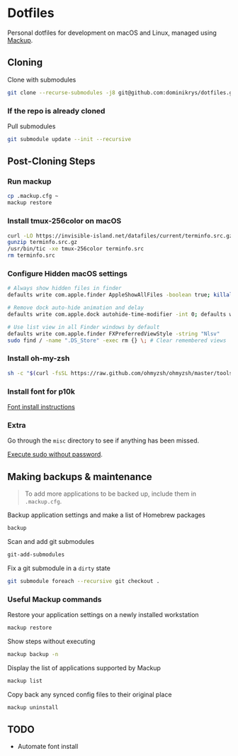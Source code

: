 # Dotfiles

Personal dotfiles for development on macOS and Linux, managed using [Mackup](https://github.com/lra/mackup).

## Cloning

Clone with submodules

```bash
git clone --recurse-submodules -j8 git@github.com:dominikrys/dotfiles.git
```

### If the repo is already cloned

Pull submodules

```bash
git submodule update --init --recursive
```

## Post-Cloning Steps

### Run mackup

```bash
cp .mackup.cfg ~
mackup restore
```

### Install tmux-256color on macOS

```bash
curl -LO https://invisible-island.net/datafiles/current/terminfo.src.gz
gunzip terminfo.src.gz
/usr/bin/tic -xe tmux-256color terminfo.src
rm terminfo.src
```

### Configure Hidden macOS settings

```bash
# Always show hidden files in finder
defaults write com.apple.finder AppleShowAllFiles -boolean true; killall Finder; 

# Remove dock auto-hide animation and delay
defaults write com.apple.dock autohide-time-modifier -int 0; defaults write com.apple.dock autohide-delay -float 0; killall Dock 

# Use list view in all Finder windows by default
defaults write com.apple.finder FXPreferredViewStyle -string "Nlsv"
sudo find / -name ".DS_Store" -exec rm {} \; # Clear remembered views
```

### Install oh-my-zsh

```bash
sh -c "$(curl -fsSL https://raw.github.com/ohmyzsh/ohmyzsh/master/tools/install.sh)"
```

### Install font for p10k

[Font install instructions](https://github.com/romkatv/powerlevel10k#manual-font-installation)

### Extra

Go through the `misc` directory to see if anything has been missed.

[Execute sudo without password](https://askubuntu.com/a/147265).

## Making backups & maintenance

> To add more applications to be backed up, include them in `.mackup.cfg`.

Backup application settings and make a list of Homebrew packages

```bash
backup
```

Scan and add git submodules

```bash
git-add-submodules
```

Fix a git submodule in a `dirty` state

```bash
git submodule foreach --recursive git checkout .
```

### Useful Mackup commands

Restore your application settings on a newly installed workstation

```bash
mackup restore
```

Show steps without executing

```bash
mackup backup -n
```

Display the list of applications supported by Mackup

```bash
mackup list
```

Copy back any synced config files to their original place

```bash
mackup uninstall
```

## TODO

- Automate font install
